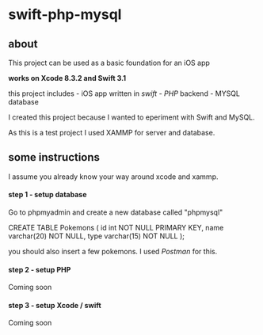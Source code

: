 # swift-php-mysql


## about

This project can be used as a basic foundation for an iOS app 

**works on Xcode 8.3.2 and Swift 3.1**

this project includes 
    - iOS app written in *swift*
    - *PHP* backend
    - MYSQL database

I created this project because I wanted to eperiment with Swift and MySQL.

As this is a test project I used XAMMP for server and database. 


## some instructions
I assume you already know your way around xcode and xammp.


#### step 1 - setup database
Go to phpmyadmin and create a new database called "phpmysql"

CREATE TABLE Pokemons (
    id int NOT NULL PRIMARY KEY,
    name varchar(20) NOT NULL,
    type varchar(15) NOT NULL
);



you should also insert a few pokemons. I used *Postman* for this.


#### step 2 - setup PHP

Coming soon


#### step 3 - setup Xcode / swift 

Coming soon

